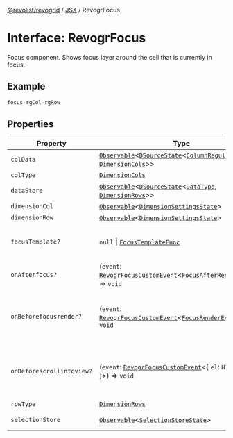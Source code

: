 [@revolist/revogrid](README.md) / [JSX](Namespace.JSX.md) / RevogrFocus

# Interface: RevogrFocus

Focus component. Shows focus layer around the cell that is currently in focus.

## Example

```ts
focus-rgCol-rgRow
```

## Properties

| Property | Type | Description | Defined in |
| ------ | ------ | ------ | ------ |
| `colData` | [`Observable`](TypeAlias.Observable.md)\<[`DSourceState`](TypeAlias.DSourceState.md)\<[`ColumnRegular`](Interface.ColumnRegular.md), [`DimensionCols`](TypeAlias.DimensionCols.md)\>\> | Column source | [src/components.d.ts:1836](https://github.com/revolist/revogrid/blob/4748dc40d552fad7de1d972fe2fbcf7386e67858/src/components.d.ts#L1836) |
| `colType` | [`DimensionCols`](TypeAlias.DimensionCols.md) | Column type | [src/components.d.ts:1840](https://github.com/revolist/revogrid/blob/4748dc40d552fad7de1d972fe2fbcf7386e67858/src/components.d.ts#L1840) |
| `dataStore` | [`Observable`](TypeAlias.Observable.md)\<[`DSourceState`](TypeAlias.DSourceState.md)\<[`DataType`](TypeAlias.DataType.md), [`DimensionRows`](TypeAlias.DimensionRows.md)\>\> | Data rows source | [src/components.d.ts:1844](https://github.com/revolist/revogrid/blob/4748dc40d552fad7de1d972fe2fbcf7386e67858/src/components.d.ts#L1844) |
| `dimensionCol` | [`Observable`](TypeAlias.Observable.md)\<[`DimensionSettingsState`](Interface.DimensionSettingsState.md)\> | Dimension settings X | [src/components.d.ts:1848](https://github.com/revolist/revogrid/blob/4748dc40d552fad7de1d972fe2fbcf7386e67858/src/components.d.ts#L1848) |
| `dimensionRow` | [`Observable`](TypeAlias.Observable.md)\<[`DimensionSettingsState`](Interface.DimensionSettingsState.md)\> | Dimension settings Y | [src/components.d.ts:1852](https://github.com/revolist/revogrid/blob/4748dc40d552fad7de1d972fe2fbcf7386e67858/src/components.d.ts#L1852) |
| `focusTemplate?` | `null` \| [`FocusTemplateFunc`](TypeAlias.FocusTemplateFunc.md) | Focus template custom function. Can be used to render custom focus layer. | [src/components.d.ts:1856](https://github.com/revolist/revogrid/blob/4748dc40d552fad7de1d972fe2fbcf7386e67858/src/components.d.ts#L1856) |
| `onAfterfocus?` | (`event`: [`RevogrFocusCustomEvent`](Interface.RevogrFocusCustomEvent.md)\<[`FocusAfterRenderEvent`](Interface.FocusAfterRenderEvent.md)\>) => `void` | Used to setup properties after focus was rendered | [src/components.d.ts:1860](https://github.com/revolist/revogrid/blob/4748dc40d552fad7de1d972fe2fbcf7386e67858/src/components.d.ts#L1860) |
| `onBeforefocusrender?` | (`event`: [`RevogrFocusCustomEvent`](Interface.RevogrFocusCustomEvent.md)\<[`FocusRenderEvent`](Interface.FocusRenderEvent.md)\>) => `void` | Before focus render event. Can be prevented by event.preventDefault(). If preventDefault used slot will be rendered. | [src/components.d.ts:1864](https://github.com/revolist/revogrid/blob/4748dc40d552fad7de1d972fe2fbcf7386e67858/src/components.d.ts#L1864) |
| `onBeforescrollintoview?` | (`event`: [`RevogrFocusCustomEvent`](Interface.RevogrFocusCustomEvent.md)\<\{ `el`: `HTMLElement`; \}\>) => `void` | Before focus changed verify if it's in view and scroll viewport into this view Can be prevented by event.preventDefault() | [src/components.d.ts:1868](https://github.com/revolist/revogrid/blob/4748dc40d552fad7de1d972fe2fbcf7386e67858/src/components.d.ts#L1868) |
| `rowType` | [`DimensionRows`](TypeAlias.DimensionRows.md) | Row type | [src/components.d.ts:1872](https://github.com/revolist/revogrid/blob/4748dc40d552fad7de1d972fe2fbcf7386e67858/src/components.d.ts#L1872) |
| `selectionStore` | [`Observable`](TypeAlias.Observable.md)\<[`SelectionStoreState`](TypeAlias.SelectionStoreState.md)\> | Selection, range, focus for selection | [src/components.d.ts:1876](https://github.com/revolist/revogrid/blob/4748dc40d552fad7de1d972fe2fbcf7386e67858/src/components.d.ts#L1876) |
